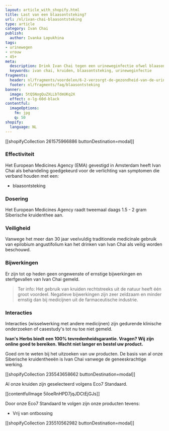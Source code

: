 ```yaml
---
layout: article_with_shopify.html
title: Last van een blaasontsteking?
url: /nl/ivan-chai-blaasontsteking
type: article
category: Ivan Chai
publish:
  author: Ivanka Lopukhina
tags:
- urinewegen
- vrouw
- 45+
meta:
  description: Drink Ivan Chai tegen een urineweginfectie ofwel blaasontsteking. Benieuwd naar de inzichten?
  keywords: ivan chai, kruiden, blaasontsteking, urineweginfectie
fragments:
  header: nl/fragments/voordelen/6-2-verzorgt-de-gezondheid-van-de-urinewegen
  footer: nl/fragments/faq/blaasontsteking
banner:
  image: 5tQSNogQuZXLLbTdmUKq2X
  effect: o-lg-60d-black
contentful:
  imageOptions:
    fm: jpg
    q: 50
shopify:
  language: NL
---
```

[[shopifyCollection 261575966886 buttonDestination=modal]]

### Effectiviteit

Het European Medicines Agency (EMA) gevestigd in Amsterdam heeft Ivan Chai als behandeling goedgekeurd voor de verlichting van symptomen die verband houden met een:
* blaasontsteking

### Dosering

Het European Medicines Agency raadt tweemaal daags 1.5 - 2 gram Siberische kruidenthee aan.

### Veiligheid

Vanwege het meer dan 30 jaar veelvuldig traditionele medicinale gebruik van epilobium angustifolium kan het drinken van Ivan Chai als veilig worden beschouwd.

### Bijwerkingen

Er zijn tot op heden geen ongewenste of ernstige bijwerkingen en sterfgevallen van Ivan Chai gemeld.

> Ter info: Het gebruik van kruiden rechtstreeks uit de natuur heeft één groot voordeel. Negatieve bijwerkingen zijn zeer zeldzaam en minder ernstig dan bij medicijnen uit de farmaceutische industrie.

### Interacties

Interacties (wisselwerking met andere medicijnen) zijn gedurende klinische onderzoeken of casestudy's tot nu toe niet gemeld.

**Ivan's Herbs biedt een 100% tevredenheidsgarantie. Vragen? Wij zijn online goed te bereiken. Wacht niet langer en bestel uw product.**

Goed om te weten bij het uitzoeken van uw producten. De basis van al onze Siberische kruidentheeën is Ivan Chai vanwege de geneeskrachtige werking.

[[shopifyCollection 235543658662 buttonDestination=modal]]

Al onze kruiden zijn geselecteerd volgens Eco7 Standaard.

[[contentfulImage 5iloeRnHPD7jqJDCtEjGJs]]

Door onze Eco7 Standaard te volgen zijn onze producten tevens:

* Vrij van ontbossing

[[shopifyCollection 235510562982 buttonDestination=modal]]
